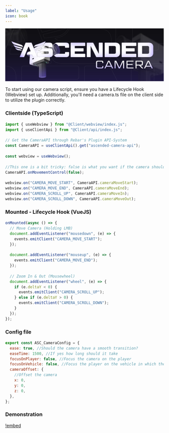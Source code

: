 ```yaml
---
label: "Usage"
icon: book
---
```


![](/static/Camera.jpg)

To start using our camera script, ensure you have a Lifecycle Hook (Webview) set up. Additionally, you'll need a camera.ts file on the client side to utilize the plugin correctly.

### Clientside (TypeScript)

```javascript
import { useWebview } from "@Client/webview/index.js";
import { useClientApi } from "@Client/api/index.js";

// Get the CameraAPI through Rebar's Plugin API-System
const CameraAPI = useClientApi().get("ascended-camera-api");

const webview = useWebview();

//This one is a bit tricky: false is what you want if the camera should start
CameraAPI.onMovementControl(false);

webview.on("CAMERA_MOVE_START", CameraAPI.cameraMoveStart);
webview.on("CAMERA_MOVE_END", CameraAPI.cameraMoveEnd);
webview.on("CAMERA_SCROLL_UP", CameraAPI.cameraMoveIn);
webview.on("CAMERA_SCROLL_DOWN", CameraAPI.cameraMoveOut);
```

### Mounted - Lifecycle Hook (VueJS)

```javascript
onMounted(async () => {
  // Move Camera (Holding LMB)
  document.addEventListener("mousedown", (e) => {
    events.emitClient("CAMERA_MOVE_START");
  });

  document.addEventListener("mouseup", (e) => {
    events.emitClient("CAMERA_MOVE_END");
  });

  // Zoom In & Out (Mousewheel)
  document.addEventListener("wheel", (e) => {
    if (e.deltaY < 0) {
      events.emitClient("CAMERA_SCROLL_UP");
    } else if (e.deltaY > 0) {
      events.emitClient("CAMERA_SCROLL_DOWN");
    }
  });
});
```

### Config file

```javascript
export const ASC_CameraConfig = {
  ease: true, //Should the camera have a smooth transition?
  easeTime: 1500, //If yes how long should it take
  focusOnPlayer: false, //Focus the camera on the player
  focusOnVehicle: false, //Focus the player on the vehicle in which the player sits
  cameraOffset: {
    //Offset the camera
    x: 0,
    y: 0,
    z: 0,
  },
};
```

### Demonstration

[!embed](https://youtu.be/DtqyogIMWv0)
